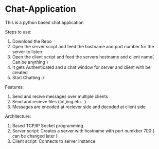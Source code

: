 # Chat-Application

This is a python based chat application


Steps to use:

1) Download the Repo
2) Open the server script and feed the hostname and port number for the server to listen
3) Open the client script and feed the servers hostname and client name( Can be anything )
4) It gets Authenticated and a chat window for server and client with be created 
5) Start Chatting :)

Features:

1) Send and recive messages over multiple clients
2) Send and recieve files (txt,img etc...)
3) Messages are encoded at reciever side and decoded at client side

Architecture:
  
1) Based TCP/IP Socket programming
2) Server script: Creates a server with hostname with port numkber 700 ( can be changed later )
2) Client script: Connects to server instance 
